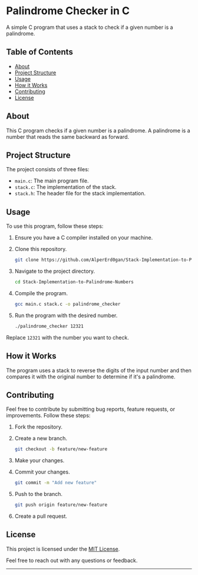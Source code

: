# Palindrome Checker in C

A simple C program that uses a stack to check if a given number is a palindrome.

## Table of Contents

- [About](#about)
- [Project Structure](#project-structure)
- [Usage](#usage)
- [How it Works](#how-it-works)
- [Contributing](#contributing)
- [License](#license)

## About

This C program checks if a given number is a palindrome. A palindrome is a number that reads the same backward as forward.

## Project Structure

The project consists of three files:

- `main.c`: The main program file.
- `stack.c`: The implementation of the stack.
- `stack.h`: The header file for the stack implementation.

## Usage

To use this program, follow these steps:

1. Ensure you have a C compiler installed on your machine.
2. Clone this repository.

    ```bash
    git clone https://github.com/AlperErd0gan/Stack-Implementation-to-Palindrome-Numbers.git
    ```

3. Navigate to the project directory.

    ```bash
    cd Stack-Implementation-to-Palindrome-Numbers
    ```

4. Compile the program.

    ```bash
    gcc main.c stack.c -o palindrome_checker
    ```

5. Run the program with the desired number.

    ```bash
    ./palindrome_checker 12321
    ```

Replace `12321` with the number you want to check.

## How it Works

The program uses a stack to reverse the digits of the input number and then compares it with the original number to determine if it's a palindrome.

## Contributing

Feel free to contribute by submitting bug reports, feature requests, or improvements. Follow these steps:

1. Fork the repository.
2. Create a new branch.

    ```bash
    git checkout -b feature/new-feature
    ```

3. Make your changes.
4. Commit your changes.

    ```bash
    git commit -m "Add new feature"
    ```

5. Push to the branch.

    ```bash
    git push origin feature/new-feature
    ```

6. Create a pull request.

## License

This project is licensed under the [MIT License](LICENSE).

Feel free to reach out with any questions or feedback.

---
